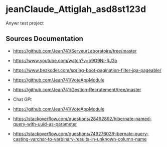 # jeanClaude_Attiglah_asd8st123d
Anywr test project

## Sources Documentation ##

* https://github.com/Jean741/ServeurLaboratoire/tree/master

* https://www.youtube.com/watch?v=b9O9NI-RJ3o

* https://www.bezkoder.com/spring-boot-pagination-filter-jpa-pageable/

* https://github.com/Jean741/VoteAppModule

* https://github.com/Jean741/Gestion-Recrutement/tree/master

* Chat GPt

* https://github.com/Jean741/VoteAppModule

* https://stackoverflow.com/questions/28492892/hibernate-named-query-with-uuid-as-parameter

* https://stackoverflow.com/questions/74927603/hibernate-query-casting-varchar-to-varbinary-results-in-unknown-column-name